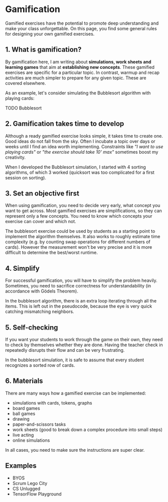 
# Gamification

Gamified exercises have the potential to promote deep understanding and make your class unforgettable.
On this page, you find some general rules for designing your own gamified exercises.

## 1. What is gamification?

By gamification here, I am writing about **simulations, work sheets and learning games** that aim at **establishing new concepts**.
These gamified exercises are specific for a particular topic.
In contrast, warmup and recap activities are much simpler to prepare for any given topic. These are covered elsewhere.

As an example, let's consider simulating the Bubblesort algorithm with playing cards:

TODO Bubblesort

## 2. Gamification takes time to develop

Although a ready gamified exercise looks simple, it takes time to create one.
Good ideas do not fall from the sky. Often I incubate a topic over days or weeks until I find an idea worth implementing.
Constraints like *"I want to use playing cards"* or *"the exercise should take 10' max"* sometimes boost my creativity.

When I developed the Bubblesort simulation, I started with 4 sorting algorithms, of which 3 worked (quicksort was too complicated for a first session on sorting).

## 3. Set an objective first

When using gamification, you need to decide very early, what concept you want to get across.
Most gamified exercises are simplifications, so they can represent only a few concepts. 
You need to know which concepts your exercise can cover and which not.

The bubblesort exercise could be used by students as a starting point to implement the algorithm themselves.
It also works to roughly estimate time complexity (e.g. by counting swap operations for different numbers of cards). 
However the measurement won't be very precise and it is more difficult to determine the best/worst runtime.

## 4. Simplify

For successful gamification, you will have to simplify the problem heavily.
Sometimes, you need to sacrifice correctness for understandability (in accordance with Gödels Theorem).

In the bubblesort algorithm, there is an extra loop iterating through all the items.
This is left out in the pseudocode, because the eye is very quick catching mismatching neighbors.

## 5. Self-checking

If you want your students to work through the game on their own, they need to check by themselves whether they are done.
Having the teacher check in repeatedly disrupts their flow and can be very frustrating.

In the bubblesort simulation, it is safe to assume that every student recognizes a sorted row of cards.

## 6. Materials

There are many ways how a gamified exercise can be implemented:

* simulations with cards, tokens, graphs
* board games
* ball games
* drawing
* paper-and-scissors tasks
* work sheets (good to break down a complex procedure into small steps)
* live acting
* online simulations

In all cases, you need to make sure the instructions are super clear.

## Examples

* BYOS
* Scrum Lego City
* CS Unlugged
* TensorFlow Playground
